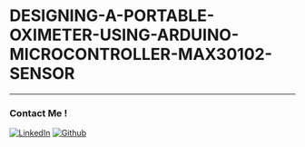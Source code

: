 # DESIGNING-A-PORTABLE-OXIMETER-USING-ARDUINO-MICROCONTROLLER-MAX30102-SENSOR

---

### Contact Me !

[<img target="_blank" src="https://img.icons8.com/clouds/100/linkedin.png" title="LinkedIn">](https://www.linkedin.com/in/vaishnavi-shakkari/)
[<img target="_blank" src="https://img.icons8.com/clouds/100/github.png" title="Github">](https://github.com/vai5hnavi)






<!--[<img target="_blank" src="https://img.icons8.com/clouds/100/twitter-circled.png" title="Twitter">](https://twitter.com/SRIHARSHA__P) 
[<img target="_blank" src="https://img.icons8.com/clouds/100/discord-logo.png" title="Twitter">](https://discordapp.com/users/500972847171371030)
[<img target="_blank" src="https://img.icons8.com/clouds/100/instagram-new--v1.png" title="Instagram">](https://www.instagram.com/vaishu_shakkari/)
-->
